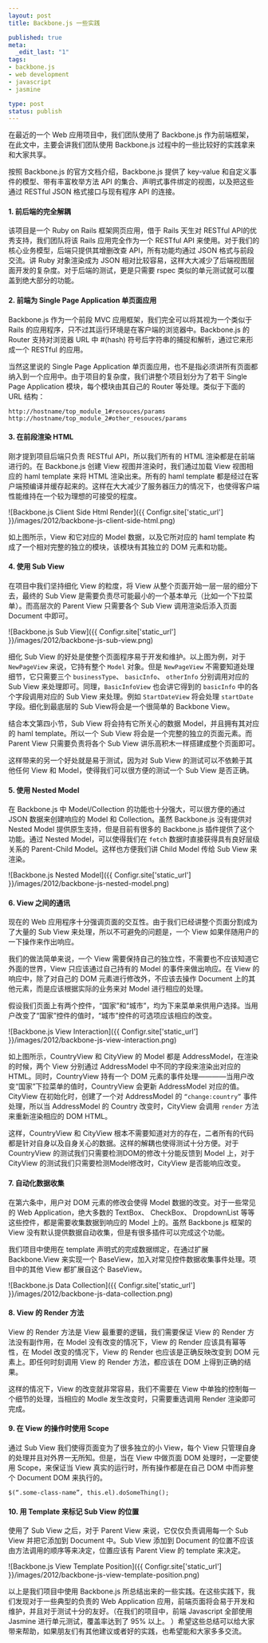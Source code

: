 ```yaml
---
layout: post
title: Backbone.js 一些实践

published: true
meta:
  _edit_last: "1"
tags:
- backbone.js
- web development
- javascript
- jasmine

type: post
status: publish
---
```


在最近的一个 Web 应用项目中，我们团队使用了 Backbone.js 作为前端框架，在此文中，主要会讲我们团队使用 Backbone.js 过程中的一些比较好的实践拿来和大家共享。

按照 Backbone.js 的官方文档介绍，Backbone.js 提供了 key-value 和自定义事件的模型、带有丰富枚举方法 API 的集合、声明式事件绑定的视图，以及把这些通过 RESTful JSON 格式接口与现有程序 API 的连接。

#### 1. 前后端的完全解耦

该项目是一个 Ruby on Rails 框架网页应用，借于 Rails 天生对 RESTful API的优秀支持，我们团队将该 Rails 应用完全作为一个 RESTful API 来使用。对于我们的核心业务模型，后端只提供其增删改查 API，所有功能均通过 JSON 格式与前段交流。讲 Ruby 对象渲染成为 JSON 相对比较容易，这样大大减少了后端视图层面开发的复杂度。对于后端的测试，更是只需要 rspec 类似的单元测试就可以覆盖到绝大部分的功能。

#### 2. 前端为 Single Page Application 单页面应用

Backbone.js 作为一个前段 MVC 应用框架，我们完全可以将其视为一个类似于 Rails 的应用程序，只不过其运行环境是在客户端的浏览器中。Backbone.js 的 Router 支持对浏览器 URL 中 #(hash) 符号后字符串的捕捉和解析，通过它来形成一个 RESTful 的应用。

<!-- more -->

当然这里说的 Single Page Application 单页面应用，也不是指必须讲所有页面都纳入到一个应用中。由于项目的复杂度，我们讲整个项目划分为了若干 Single Page Application 模块，每个模块由其自己的 Router 等处理。类似于下面的 URL 结构：

    http://hostname/top_module_1#resouces/params
    http://hostname/top_module_2#other_resouces/params

#### 3. 在前段渲染 HTML

刚才提到项目后端只负责 RESTful API，所以我们所有的 HTML 渲染都是在前端进行的。在 Backbone.js 创建 View 视图并渲染时，我们通过加载 View 视图相应的 haml template 来将 HTML 渲染出来。所有的 haml template 都是经过在客户端预编译并缓存起来的。这样在大大减少了服务器压力的情况下，也使得客户端性能维持在一个较为理想的可接受的程度。

![Backbone.js Client Side Html Render]({{ Configr.site['static_url'] }}/images/2012/backbone-js-client-side-html.png)

如上图所示，View 和它对应的 Model 数据，以及它所对应的 haml template 构成了一个相对完整的独立的模块，该模块有其独立的 DOM 元素和功能。

#### 4. 使用 Sub View

在项目中我们坚持细化 View 的粒度，将 View 从整个页面开始一层一层的细分下去，最终的 Sub View 是需要负责尽可能最小的一个基本单元（比如一个下拉菜单）。而高层次的 Parent View 只需要各个 Sub View 调用渲染后添入页面 Document 中即可。

![Backbone.js Sub View]({{ Configr.site['static_url'] }}/images/2012/backbone-js-sub-view.png)

细化 Sub View 的好处是使整个页面程序易于开发和维护。以上图为例，对于 `NewPageView` 来说，它持有整个 `Model` 对象。但是 `NewPageView` 不需要知道处理细节，它只需要三个 `businessType`、 `basicInfo`、 `otherInfo` 分别调用对应的 Sub View 来处理即可。同理，`BasicInfoView` 也会讲它得到的 `basicInfo` 中的各个字段调用对应的 Sub View 来处理。例如 `StartDateView` 将会处理 `startDate` 字段。细化到最底层的 Sub View将会是一个很简单的 Backbone View。

结合本文第四小节，Sub View 将会持有它所关心的数据 Model，并且拥有其对应的 haml template。所以一个 Sub View 将会是一个完整的独立的页面元素。而Parent View 只需要负责将各个 Sub View 讲乐高积木一样搭建成整个页面即可。

这样带来的另一个好处就是易于测试，因为对 Sub View 的测试可以不依赖于其他任何 View 和 Model，使得我们可以很方便的测试一个 Sub View 是否正确。

#### 5. 使用 Nested Model

在 Backbone.js 中 Model/Collection 的功能也十分强大，可以很方便的通过 JSON 数据来创建响应的 Model 和 Collection。虽然 Backbone.js 没有提供对 Nested Model 提供原生支持，但是目前有很多的 Backbone.js 插件提供了这个功能。通过 Nested Model，可以使得我们在 `fetch` 数据时直接获得具有良好层级关系的 Parent-Child Model。这样也方便我们讲 Child Model 传给 Sub View 来渲染。

![Backbone.js Nested Model]({{ Configr.site['static_url'] }}/images/2012/backbone-js-nested-model.png)

#### 6. View 之间的通讯

现在的 Web 应用程序十分强调页面的交互性。由于我们已经讲整个页面分割成为了大量的 Sub View 来处理，所以不可避免的问题是，一个 View 如果伴随用户的一下操作来作出响应。

我们的做法简单来说，一个 View 需要保持自己的独立性，不需要也不应该知道它外面的世界，View 只应该通过自己持有的 Model 的事件来做出响应。在 View 的响应中，除了对自己的 DOM 元素进行修改外，不应该去操作 Document 上的其他元素，而是应该根据实际的业务来对 Model 进行相应的处理。

假设我们页面上有两个控件，“国家”和“城市”，均为下来菜单来供用户选择。当用户改变了“国家”控件的值时，“城市”控件的可选项应该相应的改变。

![Backbone.js View Interaction]({{ Configr.site['static_url'] }}/images/2012/backbone-js-view-interaction.png)

如上图所示，CountryView 和 CityView 的 Model 都是 AddressModel，在渲染的时候，两个 View 分别通过 AddressModel 中不同的字段来渲染出对应的 HTML。同时，CountryView 持有一个 DOM 元素的事件处理————当用户改变“国家”下拉菜单的值时，CountryView 会更新 AddressModel 对应的值。CityView 在初始化时，创建了一个对 AddressModel 的 `“change:country”` 事件处理，所以当 AddressModel 的 Country 改变时，CityView 会调用 `render` 方法来重新渲染相应的 DOM HTML。

这样，CountryView 和 CityView 根本不需要知道对方的存在，二者所有的代码都是针对自身以及自身关心的数据。这样的解耦也使得测试十分方便。对于 CountryView 的测试我们只需要检测DOM的修改十分能反馈到 Model 上，对于 CityView 的测试我们只需要检测Model修改时，CityView 是否能响应改变。

#### 7. 自动化数据收集

在第六条中，用户对 DOM 元素的修改会使得 Model 数据的改变。对于一些常见的 Web Application，绝大多数的 TextBox、 CheckBox、 DropdownList 等等这些控件，都是需要收集数据到响应的 Model 上的。虽然 Backbone.js 框架的 View 没有默认提供数据自动收集，但是有很多插件可以完成这个功能。

我们项目中使用在 template 声明式的完成数据绑定，在通过扩展 Backbone.View 来实现一个 BaseView，加入对常见控件数据收集事件处理。项目中的其他 View 都扩展自这个 BaseView。

![Backbone.js Data Collection]({{ Configr.site['static_url'] }}/images/2012/backbone-js-data-collection.png)

#### 8. View 的 Render 方法

View 的 Render 方法是 View 最重要的逻辑，我们需要保证 View 的 Render 方法没有副作用，在 Model 没有改变的情况下，View 的 Render 应该具有幂等性，在 Model 改变的情况下，View 的 Render 也应该是正确反映改变到 DOM 元素上。即任何时刻调用 View 的 Render 方法，都应该在 DOM 上得到正确的结果。

这样的情况下，View 的改变就非常容易，我们不需要在 View 中单独的控制每一个细节的处理，当相应的 Modle 发生改变时，只需要重选调用 Render 渲染即可完成。

#### 9. 在 View 的操作时使用 Scope

通过 Sub View 我们使得页面变为了很多独立的小 View，每个 View 只管理自身的处理并且对外界一无所知。但是，当在 View 中做页面 DOM 处理时，一定要使用 Scope，来保证当 View 真实的运行时，所有操作都是在自己 DOM 中而非整个 Document DOM 来执行的。

    $(“.some-class-name”, this.el).doSomeThing();

#### 10. 用 Template 来标记 Sub View 的位置

使用了 Sub View 之后，对于 Parent View 来说，它仅仅负责调用每一个 Sub View 并把它添加到 Document 中。Sub View 添加到 Document 的位置不应该由方法调用的顺序等来决定，位置应该有 Parent View 的 template 来决定。

![Backbone.js View Template Position]({{ Configr.site['static_url'] }}/images/2012/backbone-js-view-template-position.png)

以上是我们项目中使用 Backbone.js 所总结出来的一些实践。在这些实践下，我们发现对于一些典型的负责的 Web Application 应用，前端页面将会易于开发和维护，并且对于测试十分的友好。（在我们的项目中，前端 Javascript 全部使用 Jasmine 进行单元测试，覆盖率达到了 95% 以上。 ）希望这些总结可以给大家带来帮助，如果朋友们有其他建议或者好的实践，也希望能和大家多多交流。



